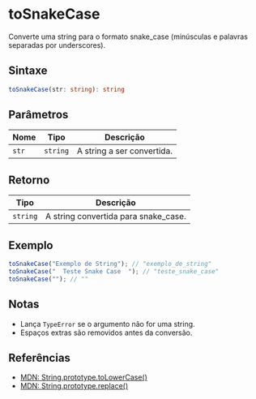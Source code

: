 # toSnakeCase

Converte uma string para o formato snake_case (minúsculas e palavras separadas por underscores).

## Sintaxe
```typescript
toSnakeCase(str: string): string
```

## Parâmetros

| Nome   | Tipo     | Descrição                      |
|--------|----------|--------------------------------|
| `str`  | `string` | A string a ser convertida.     |

## Retorno

| Tipo     | Descrição                                 |
|----------|-------------------------------------------|
| `string` | A string convertida para snake_case.       |

## Exemplo
```typescript
toSnakeCase("Exemplo de String"); // "exemplo_de_string"
toSnakeCase("  Teste Snake Case  "); // "teste_snake_case"
toSnakeCase(""); // ""
```

## Notas
- Lança `TypeError` se o argumento não for uma string.
- Espaços extras são removidos antes da conversão.

## Referências
- [MDN: String.prototype.toLowerCase()](https://developer.mozilla.org/pt-BR/docs/Web/JavaScript/Reference/Global_Objects/String/toLowerCase)
- [MDN: String.prototype.replace()](https://developer.mozilla.org/pt-BR/docs/Web/JavaScript/Reference/Global_Objects/String/replace)